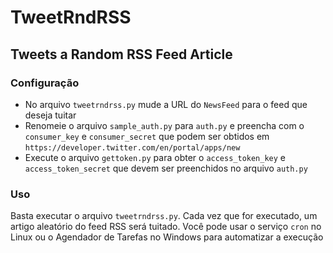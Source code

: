 TweetRndRSS
===========

Tweets a Random RSS Feed Article
--------------------------------

### Configuração

- No arquivo `tweetrndrss.py` mude a URL do `NewsFeed` para o feed que deseja tuitar
- Renomeie o arquivo `sample_auth.py` para `auth.py` e preencha com o `consumer_key` e `consumer_secret` que podem ser obtidos em `https://developer.twitter.com/en/portal/apps/new` 
- Execute o arquivo `gettoken.py` para obter o `access_token_key` e `access_token_secret` que devem ser preenchidos no arquivo `auth.py`

### Uso
Basta executar o arquivo `tweetrndrss.py`. Cada vez que for executado, um artigo aleatório do feed RSS será tuitado. Você pode usar o serviço `cron` no Linux ou o Agendador de Tarefas no Windows para automatizar a execução